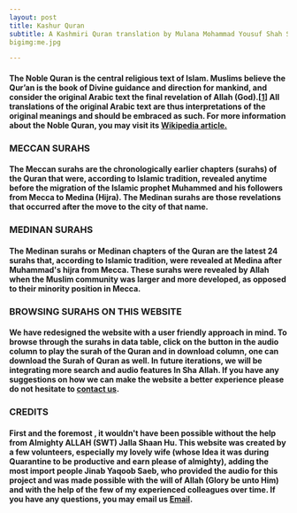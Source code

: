 ```yaml
---
layout: post
title: Kashur Quran
subtitle: A Kashmiri Quran translation by Mulana Mohammad Yousuf Shah Saeb (Rahmatullah-i-Allah)
bigimg:me.jpg

---
```


#### The Noble Quran is the central religious text of Islam. Muslims believe the Qur’an is the book of Divine guidance and direction for mankind, and consider the original Arabic text the final revelation of Allah (God).[[1](https://quran.com/en.wikipedia.org/wiki/Quran)] All translations of the original Arabic text are thus interpretations of the original meanings and should be embraced as such. For more information about the Noble Quran, you may visit its [Wikipedia article.](https://en.wikipedia.org/wiki/Quran)

### MECCAN SURAHS

#### The Meccan surahs are the chronologically earlier chapters (surahs) of the Quran that were, according to Islamic tradition, revealed anytime before the migration of the Islamic prophet Muhammed and his followers from Mecca to Medina (Hijra). The Medinan surahs are those revelations that occurred after the move to the city of that name.

### MEDINAN SURAHS

#### The Medinan surahs or Medinan chapters of the Quran are the latest 24 surahs that, according to Islamic tradition, were revealed at Medina after Muhammad's hijra from Mecca. These surahs were revealed by Allah when the Muslim community was larger and more developed, as opposed to their minority position in Mecca.

### BROWSING SURAHS ON THIS WEBSITE

#### We have redesigned the website with a user friendly approach in mind. To browse through the surahs in data table, click on the button in the audio column to play the surah of the Quran and in download column, one can download the Surah of Quran as well. In future iterations, we will be integrating more search and audio features In Sha Allah. If you have any suggestions on how we can make the website a better experience please do not hesitate to [contact us](https://mailto:majidnisar@gmail.com?Subject=ContactUs-KashurQuran).

### **CREDITS**

#### First and the foremost , it wouldn't have been possible without the help from Almighty ALLAH (SWT) Jalla Shaan Hu. This website was created by a few volunteers, especially my lovely wife (whose Idea it was during Quarantine to be productive and earn please of almighty), adding the most import people Jinab Yaqoob Saeb, who provided the audio for this project and was made possible with the will of Allah (Glory be unto Him) and with the help of the few of my experienced colleagues over time.  If you have any questions, you may email us  [Email](mailto:majidnisar@gmail.com?Subject=Kashur%20Quran).
